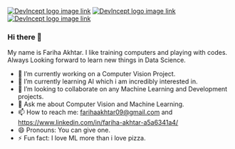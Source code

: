 

[![DevIncept logo image link](http://i.imgur.com/P3YfQoD.png)](https://www.facebook.com/fariha.akhtar.3/)
[![DevIncept logo image link](http://i.imgur.com/tXSoThF.png)](https://twitter.com/farihaakhtar4?s=08)
[![DevIncept logo image link](http://i.imgur.com/yCsTjba.png)](farihaakhtar09@gmail.com)

### Hi there 👋

My name is Fariha Akhtar. I like training computers and playing with codes. Always Looking forward to learn new things in Data Science.

- 🔭 I’m currently working on a Computer Vision Project.
- 🌱 I’m currently learning AI which i am incredibly interested in.
- 👯 I’m looking to collaborate on any Machine Learning and Development projects.
- 💬 Ask me about Computer Vision and Machine Learning.
- 📫 How to reach me: farihaakhtar09@gmail.com and https://www.linkedin.com/in/fariha-akhtar-a5a6341a4/ 
- 😄 Pronouns: You can give one.
- ⚡ Fun fact: I love ML more than i love pizza.
